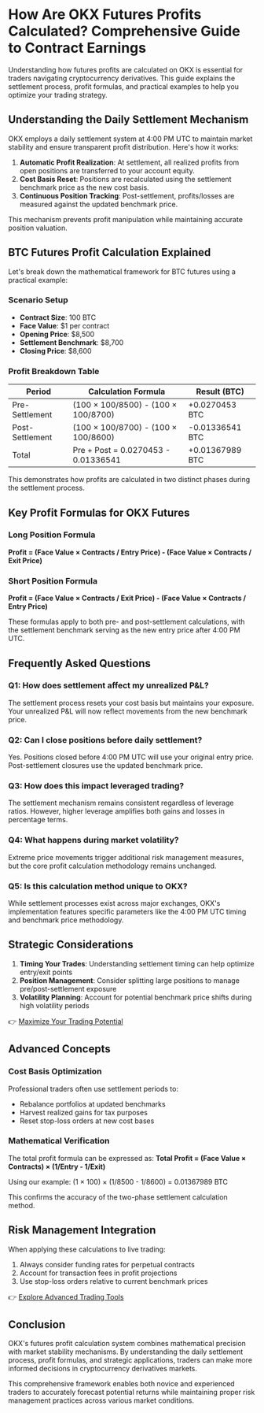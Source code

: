 # How Are OKX Futures Profits Calculated? Comprehensive Guide to Contract Earnings

Understanding how futures profits are calculated on OKX is essential for traders navigating cryptocurrency derivatives. This guide explains the settlement process, profit formulas, and practical examples to help you optimize your trading strategy.

## Understanding the Daily Settlement Mechanism

OKX employs a daily settlement system at 4:00 PM UTC to maintain market stability and ensure transparent profit distribution. Here's how it works:

1. **Automatic Profit Realization**: At settlement, all realized profits from open positions are transferred to your account equity.
2. **Cost Basis Reset**: Positions are recalculated using the settlement benchmark price as the new cost basis.
3. **Continuous Position Tracking**: Post-settlement, profits/losses are measured against the updated benchmark price.

This mechanism prevents profit manipulation while maintaining accurate position valuation.

## BTC Futures Profit Calculation Explained

Let's break down the mathematical framework for BTC futures using a practical example:

### Scenario Setup
- **Contract Size**: 100 BTC
- **Face Value**: $1 per contract
- **Opening Price**: $8,500
- **Settlement Benchmark**: $8,700
- **Closing Price**: $8,600

### Profit Breakdown Table

| Period        | Calculation Formula                          | Result (BTC)       |
|---------------|----------------------------------------------|--------------------|
| Pre-Settlement| (100 × 100/8500) - (100 × 100/8700)         | +0.0270453 BTC     |
| Post-Settlement| (100 × 100/8700) - (100 × 100/8600)        | -0.01336541 BTC    |
| Total         | Pre + Post = 0.0270453 - 0.01336541         | +0.01367989 BTC    |

This demonstrates how profits are calculated in two distinct phases during the settlement process.

## Key Profit Formulas for OKX Futures

### Long Position Formula
**Profit = (Face Value × Contracts / Entry Price) - (Face Value × Contracts / Exit Price)**

### Short Position Formula
**Profit = (Face Value × Contracts / Exit Price) - (Face Value × Contracts / Entry Price)**

These formulas apply to both pre- and post-settlement calculations, with the settlement benchmark serving as the new entry price after 4:00 PM UTC.

## Frequently Asked Questions

### Q1: How does settlement affect my unrealized P&L?
The settlement process resets your cost basis but maintains your exposure. Your unrealized P&L will now reflect movements from the new benchmark price.

### Q2: Can I close positions before daily settlement?
Yes. Positions closed before 4:00 PM UTC will use your original entry price. Post-settlement closures use the updated benchmark price.

### Q3: How does this impact leveraged trading?
The settlement mechanism remains consistent regardless of leverage ratios. However, higher leverage amplifies both gains and losses in percentage terms.

### Q4: What happens during market volatility?
Extreme price movements trigger additional risk management measures, but the core profit calculation methodology remains unchanged.

### Q5: Is this calculation method unique to OKX?
While settlement processes exist across major exchanges, OKX's implementation features specific parameters like the 4:00 PM UTC timing and benchmark price methodology.

## Strategic Considerations

1. **Timing Your Trades**: Understanding settlement timing can help optimize entry/exit points
2. **Position Management**: Consider splitting large positions to manage pre/post-settlement exposure
3. **Volatility Planning**: Account for potential benchmark price shifts during high volatility periods

👉 [Maximize Your Trading Potential](https://bit.ly/okx-bonus)

## Advanced Concepts

### Cost Basis Optimization
Professional traders often use settlement periods to:
- Rebalance portfolios at updated benchmarks
- Harvest realized gains for tax purposes
- Reset stop-loss orders at new cost bases

### Mathematical Verification
The total profit formula can be expressed as:
**Total Profit = (Face Value × Contracts) × (1/Entry - 1/Exit)**

Using our example:
(1 × 100) × (1/8500 - 1/8600) = 0.01367989 BTC

This confirms the accuracy of the two-phase settlement calculation method.

## Risk Management Integration

When applying these calculations to live trading:
1. Always consider funding rates for perpetual contracts
2. Account for transaction fees in profit projections
3. Use stop-loss orders relative to current benchmark prices

👉 [Explore Advanced Trading Tools](https://bit.ly/okx-bonus)

## Conclusion

OKX's futures profit calculation system combines mathematical precision with market stability mechanisms. By understanding the daily settlement process, profit formulas, and strategic applications, traders can make more informed decisions in cryptocurrency derivatives markets.

This comprehensive framework enables both novice and experienced traders to accurately forecast potential returns while maintaining proper risk management practices across various market conditions.